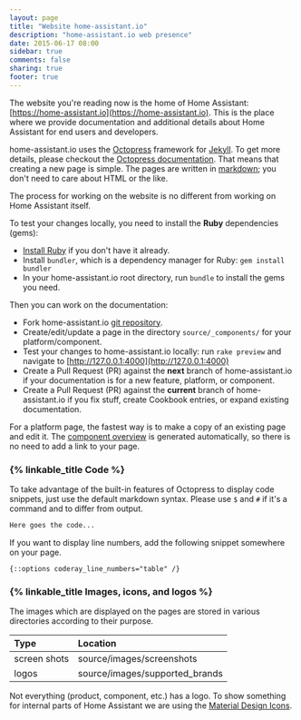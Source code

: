 ```yaml
---
layout: page
title: "Website home-assistant.io"
description: "home-assistant.io web presence"
date: 2015-06-17 08:00
sidebar: true
comments: false
sharing: true
footer: true
---
```


The website you're reading now is the home of Home Assistant: [https://home-assistant.io](https://home-assistant.io). This is the place where we provide documentation and additional details about Home Assistant for end users and developers. 

home-assistant.io uses the [Octopress](http://octopress.org/) framework for [Jekyll](http://github.com/mojombo/jekyll). To get more details, please checkout the [Octopress documentation](http://octopress.org/docs/).
That means that creating a new page is simple. The pages are written in [markdown](http://daringfireball.net/projects/markdown/); you don't need to care about HTML or the like.

The process for working on the website is no different from working on Home Assistant itself.

To test your changes locally, you need to install the **Ruby** dependencies (gems):

- [Install Ruby](https://www.ruby-lang.org/en/documentation/installation/) if you don't have it already.
- Install `bundler`, which is a dependency manager for Ruby: `gem install bundler`
- In your home-assistant.io root directory, run `bundle` to install the gems you need.

Then you can work on the documentation:

- Fork home-assistant.io [git repository](https://github.com/home-assistant/home-assistant.github.io).
- Create/edit/update a page in the directory `source/_components/` for your platform/component. 
- Test your changes to home-assistant.io locally: run ``rake preview`` and navigate to [http://127.0.0.1:4000](http://127.0.0.1:4000)
- Create a Pull Request (PR) against the **next** branch of home-assistant.io if your documentation is for a new feature, platform, or component.
- Create a Pull Request (PR) against the **current** branch of home-assistant.io if you fix stuff, create Cookbook entries, or expand existing documentation.

For a platform page, the fastest way is to make a copy of an existing page and edit it. The [component overview](/components/) is generated automatically, so there is no need to add a link to your page.

### {% linkable_title Code %}
To take advantage of the built-in features of Octopress to display code snippets, just use the default markdown syntax. Please use `$` and `#` if it's a command and to differ from output.

```bash
Here goes the code...
```

If you want to display line numbers, add the following snippet somewhere on your page. 

```
{::options coderay_line_numbers="table" /}
```

### {% linkable_title Images, icons, and logos %}
The images which are displayed on the pages are stored in various directories according to their purpose. 

| Type         | Location                                      |
| :----------- |:----------------------------------------------|
| screen shots | source/images/screenshots                     |
| logos        | source/images/supported_brands                |

Not everything (product, component, etc.) has a logo. To show something for internal parts of Home Assistant we are using the [Material Design Icons](https://materialdesignicons.com/). 


